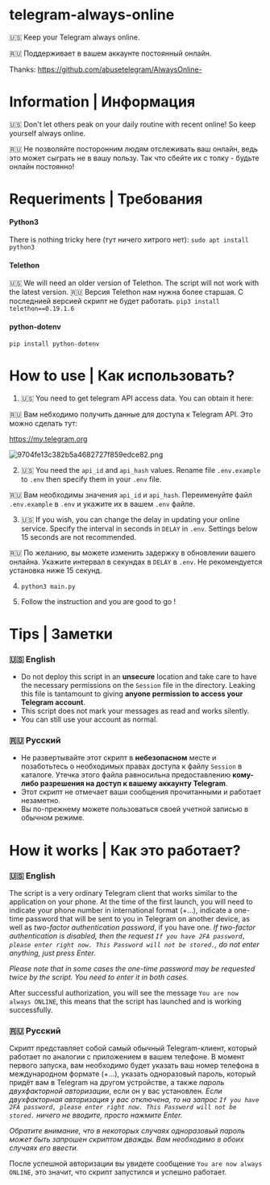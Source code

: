 
# telegram-always-online

  

🇺🇸 Keep your Telegram always online.

🇷🇺 Поддерживает в вашем аккаунте постоянный онлайн.

Thanks: https://github.com/abusetelegram/AlwaysOnline-

  

# Information | Информация

🇺🇸 Don't let others peak on your daily routine with recent online! So keep yourself always online.

🇷🇺 Не позволяйте посторонним людям отслеживать ваш онлайн, ведь это может сыграть не в вашу пользу. Так что сбейте их с толку - будьте онлайн постоянно!

  

# Requeriments | Требования

  
#### Python3
There is nothing tricky here (тут ничего хитрого нет):
`sudo apt install python3`
#### Telethon
🇺🇸 We will need an older version of Telethon. The script will not work with the latest version.
🇷🇺 Версия Telethon нам нужна более старшая. С последнией версией скрипт не будет работать.
`pip3 install telethon==0.19.1.6`
#### python-dotenv
`pip install python-dotenv `

  

# How to use | Как использовать?

  

 1. 🇺🇸 You need to get telegram API access data. You can obtain it here: 

🇷🇺 Вам небходимо получить данные для доступа к Telegram API. Это можно сделать тут:

https://my.telegram.org

![9704fe13c382b5a4682727f859edce82.png](https://imgtr.ee/images/2024/01/11/9704fe13c382b5a4682727f859edce82.png)

 2. 🇺🇸 You need the `api_id` and `api_hash` values. Rename file `.env.example` to `.env` then specify them in your `.env` file.
 
 🇷🇺 Вам необходимы значения `api_id` и `api_hash`. Переименуйте файл `.env.example`  в `.env` и укажите их в вашем `.env` файле.

 3. 🇺🇸 If you wish, you can change the delay in updating your online service. Specify the interval in seconds in `DELAY` in `.env`. Settings below 15 seconds are not recommended.

🇷🇺 По желанию, вы можете изменить задержку в обновлении вашего онлайна. Укажите интервал в секундах в `DELAY` в `.env`. Не рекомендуется установка ниже 15 секунд.

 4.  `python3 main.py`

 5. Follow the instruction and you are good to go !

  

# Tips | Заметки

### 🇺🇸 English
- Do not deploy this script in an **unsecure** location and take care to have the necessary permissions on the `Session` file in the directory. Leaking this file is tantamount to giving **anyone permission to access your Telegram account**.
- This script does not mark your messages as read and works silently.
- You can still use your account as normal.

### 🇷🇺 Русский
 - Не развертывайте этот скрипт в **небезопасном** месте и позаботьтесь о необходимых правах доступа к файлу `Session` в каталоге. Утечка этого файла  равносильна предоставлению **кому-либо разрешения на доступ к вашему аккаунту Telegram**.
 - Этот скрипт не отмечает ваши сообщения прочитанными и работает незаметно.
- Вы по-прежнему можете пользоваться своей учетной записью в обычном режиме.


  

# How it works | Как это работает?
### 🇺🇸 English
The script is a very ordinary Telegram client that works similar to the application on your phone.
At the time of the first launch, you will need to indicate your phone number in international format (+...), indicate a one-time password that will be sent to you in Telegram on another device, as well as *two-factor authentication password*, if you have one. *If two-factor authentication is disabled, then the request `If you have 2FA password, please enter right now. This Password will not be stored.`, do not enter anything, just press Enter.*

*Please note that in some cases the one-time password may be requested twice by the script. You need to enter it in both cases.*

After successful authorization, you will see the message `You are now always ONLINE`, this means that the script has launched and is working successfully.

### 🇷🇺 Русский
Скрипт представляет собой самый обычный Telegram-клиент, который работает по аналогии с приложением в вашем телефоне.
В момент первого запуска, вам необходимо будет указать ваш номер телефона в международном формате (+...), указать одноразовый пароль, который придёт вам в Telegram на другом устройстве, а также *пароль двухфакторной авторизации*, если он у вас установлен. *Если двухфакторная авторизация у вас отключена, то на запрос `If you have 2FA password, please enter right now. This Password will not be stored.` ничего не вводите, просто нажмите Enter.*

*Обратите внимание, что в некоторых случаях одноразовый пароль может быть запрошен скриптом дважды. Вам необходимо в обоих случаях его ввести.*

После успешной авторизации вы увидете сообщение `You are now always ONLINE`, это значит, что скрипт запустился и успешно работает.